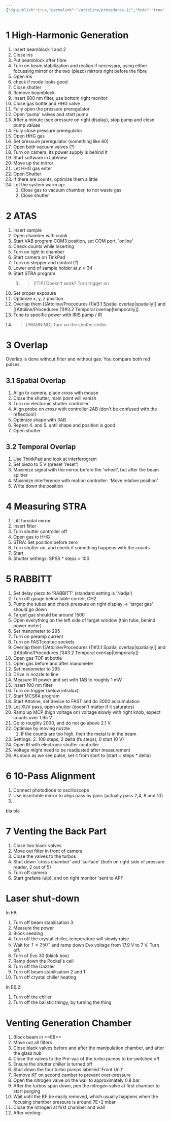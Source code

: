 ```yaml
---
{"dg-publish":true,"permalink":"/attoline/procedures-1/","hide":"true","hideInGraph":"true","updated":"2025-02-05T18:19:53.000+01:00"}
---
```


# 1 High-Harmonic Generation

1. Insert beamblock 1 and 2
2. Close iris
3. Put beamblock after fibre
4. Turn on beam stabilization and realign if necessary, using either focussing mirror or the two (piezo) mirrors right before the fibre
5. Open iris
6. check if mode looks good
7. Close shutter
8. Remove beamblock
9. Insert 600 nm filter, use bottom right monitor
10. Close gas bottle and HHG valve
11. Fully open the pressure preregulator
12. Open 'pump' valves and start pump
13. After a minute (see pressure on right display), stop pump and close pump values
14. Fully close pressure preregulator
15. Open HHG gas
16. Set pressure preregulator (something like 60)
17. Open both vacuum valves (?)
18. Turn on camera, its power supply is behind it
19. Start software in LabView
20. Move up the mirror
21. Let HHG gas enter
22. Open Shutter
23. If there are counts, optimize them a little
24. Let the system warm up: 
	1. Close gas to vacuum chamber, to not waste gas
	2. Close shutter

# 2 ATAS
1. Insert sample
2. Open chamber with crank
3. Start VAB program COM3 position, set COM port, 'online'
4. Check counts while inserting
5. Turn on light in chamber
6. Start camera on TinkPad
7. Turn on stepper and control (?)
8. Lower end of sample holder at $z\approx 34$ 
9. Start STRA program 
	1. >[!TIP] Doesn't work? Turn trigger on
10. Set proper exposure
11. Optimize x, y, z position
12. Overlap them [[Attoline/Procedures (1)#3.1 Spatial overlap\|spatially]] and [[Attoline/Procedures (1)#3.2 Temporal overlap\|temporally]].
13. Tune to specific power with IRIS pump / IR
14. > [!WARNING] Turn on the shutter chiller

# 3 Overlap
Overlap is done without filter and without gas: You compare both red pulses. 
## 3.1 Spatial Overlap
1. Align to camera, place _cross_ with mouse
2. Close the shutter, main point will vanish
3. Turn on electornic shutter controller
4. Align probe on _cross_ with controller 2AB (don't be confused with the reflection!)
5. Optimize shape with 3AB
6. Repeat 4. and 5. until shape and position is good
7. Open shutter
## 3.2 Temporal Overlap
1. Use ThinkPad and look at interferogram
2. Set piezo to 5 V (preset 'reset')
3. Maximize signal with the mirror before the 'wheel', but after the beam splitter
4. Maximize interference with motion controller: 'Move relative position'
5. Write down the position
# 4 Measuring STRA
1. Lift toroidal mirror
2. Insert filter
3. Turn shutter controller off
4. Open gas to HHG
5. STRA: Set position before zero
6. Turn shutter on, and check if something happens with the counts
7. Start
8. Shutter settings: SPSS * steps > 100

# 5 RABBITT
1. Set delay piezo to 'RABBITT' (standard setting is 'Nadja')
2. Turn off gauge below table corner, CH2
3. Pump the tubes and check pressure on right display -> 'target gas' should go down
4. Target gas should be around 1500
5. Open everything on the left side of target window (thin tube, behind power meter)
6. Set manometer to 295
7. Turn on preamp current
8. Turn on FASTcomtec sockets
9. Overlap them [[Attoline/Procedures (1)#3.1 Spatial overlap\|spatially]] and [[Attoline/Procedures (1)#3.2 Temporal overlap\|temporally]]
10. Open gas TOF at bottle
11. Open gas before and after manometer
12. Set manometer to 295
13. Drive in nozzle to line
14. Measure IR power and set with 1AB to roughly 1 mW
15. Insert 100 nm filter
16. Turn on trigger (below intralux)
17. Start MCS6A program
18. Start Attoline, set device to FAST and do 3000 accumulation
19. Let XUV pass, open shutter (doesn't matter if it saturates)
20. Ramp up MCP (high voltage on) voltage slowly with right knob, expect counts over 1.95 V
21. Go to roughly 2000, and do not go above 2.1 V
22. Optimise by moving nozzle
	1. If the counts are too high, then the metal is in the beam
23. Settings:
	2. 100 steps, 2 delta (fs steps), 0 start (0 V)
24. Open IR with electronic shutter controller
25. Voltage might need to be readjusted after measurement
26. As soon as we see pulse, set it from start to (start + steps * delta)
# 6 10-Pass Alignment
1. Connect photodiode to oscilloscope
2. Use insertable mirror to align pass by pass (actually pass 2,4, 8 and 10)
3. 
bla bla

# 7 Venting the Back Part
1. Close two black valves
2. Move out filter in front of camera
3. Close the valves to the turbos
4. Shut down 'cross chamber' and 'surface' (both on right side of pressure reader, 2 out of 5)
5. Turn off camera
6. Start grafana (ulp), and on right monitor 'sent to API'


# Laser shut-down
In E8;
1. Turn off beam stabilisation 3
2. Measure the power
3. Block seeding
4. Turn off the crystal chiller, temperature will slowly raise
5. Wait for $T=250^\circ$ and ramp down Evo voltage from 17.9 V to 7 V. Turn off.
6. Turn of Evo 30 (black box)
7. Ramp down the Pockel's cell
8. Turn off the Dazzler
9. Turn off beam stabilisation 2 and 1
10. Turn off crystal chiller heating

In E6.2:
1. Turn off the chiller 
2. Turn off the balistic thingy, by turning the thing

# Venting Generation Chamber
1. Block beam in ==E8==
2. Move out all filters
3. Close black valves before and after the manipulation chamber, and after the glass hub
4. Close the valves to the Pre-vac of the turbo pumps to be switched off
5. Ensure the shutter chiller is turned off
6. Shut down the four turbo pumps labelled 'Front Unit'
7. Remove KF on second camber to prevent over-pressure
8. Open the nitrogen valve on the wall to approximately 0.8 bar
9. After the turbos spun down, pen the nitrogen valve at first chamber to start purging
10. Wait until the KF be easily removed, which usually happens when the focusing chamber pressure is around 7E+2 mbar
11. Close the nitrogen at first chamber and wall
12. After venting: 